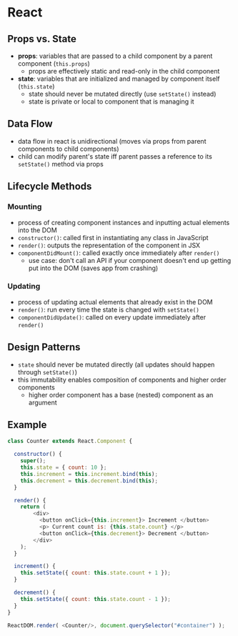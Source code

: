 # React

## Props vs. State

- **props**: variables that are passed to a child component by a parent component (`this.props`)
  - props are effectively static and read-only in the child component
- **state**: variables that are initialized and managed by component itself (`this.state`)
  - state should never be mutated directly (use `setState()` instead)
  - state is private or local to component that is managing it
  
## Data Flow

- data flow in react is unidirectional (moves via props from parent components to child components)
- child can modify parent's state iff parent passes a reference to its `setState()` method via props
  
## Lifecycle Methods

### Mounting

- process of creating component instances and inputting actual elements into the DOM
- `constructor()`: called first in instantiating any class in JavaScript
- `render()`: outputs the representation of the component in JSX
- `componentDidMount()`: called exactly once immediately after `render()`
  - use case: don't call an API if your component doesn't end up getting put into the DOM (saves app from crashing)

### Updating

- process of updating actual elements that already exist in the DOM
- `render()`: run every time the state is changed with `setState()`
- `componentDidUpdate()`: called on every update immediately after `render()`

## Design Patterns

- `state` should never be mutated directly (all updates should happen through `setState()`)
- this immutability enables composition of components and higher order components
  - higher order component has a base (nested) component as an argument

## Example

```javascript
class Counter extends React.Component {

  constructor() {
    super();
    this.state = { count: 10 };
    this.increment = this.increment.bind(this);
    this.decrement = this.decrement.bind(this);
  }

  render() {
    return (
        <div>
          <button onClick={this.increment}> Increment </button>
          <p> Current count is: {this.state.count} </p>
          <button onClick={this.decrement}> Decrement </button>
        </div>
    );
  }

  increment() {
    this.setState({ count: this.state.count + 1 });
  }

  decrement() {
    this.setState({ count: this.state.count - 1 });
  }
}

ReactDOM.render( <Counter/>, document.querySelector("#container") );
```
